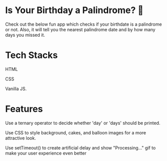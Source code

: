 # Is Your Birthday a Palindrome? 🧁
Check out the below fun app which checks if your birthdate is a palindrome or not. Also, it will tell you the nearest palindrome date and by how many days you missed it.

# Tech Stacks
HTML

CSS

Vanilla JS.

# Features
Use a ternary operator to decide whether 'day' or 'days' should be printed.

Use CSS to style background, cakes, and balloon images for a more attractive look.

Use setTimeout() to create artificial delay and show "Processing..."  gif to make your user experience even better
